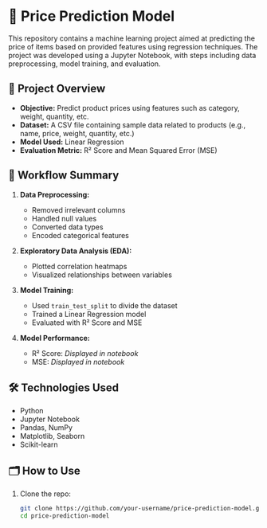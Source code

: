 # 🧠 Price Prediction Model

This repository contains a machine learning project aimed at predicting the price of items based on provided features using regression techniques. The project was developed using a Jupyter Notebook, with steps including data preprocessing, model training, and evaluation.

## 📌 Project Overview

- **Objective:** Predict product prices using features such as category, weight, quantity, etc.
- **Dataset:** A CSV file containing sample data related to products (e.g., name, price, weight, quantity, etc.)
- **Model Used:** Linear Regression
- **Evaluation Metric:** R² Score and Mean Squared Error (MSE)

## 🧱 Workflow Summary

1. **Data Preprocessing:**
   - Removed irrelevant columns
   - Handled null values
   - Converted data types
   - Encoded categorical features

2. **Exploratory Data Analysis (EDA):**
   - Plotted correlation heatmaps
   - Visualized relationships between variables

3. **Model Training:**
   - Used `train_test_split` to divide the dataset
   - Trained a Linear Regression model
   - Evaluated with R² Score and MSE

4. **Model Performance:**
   - R² Score: *Displayed in notebook*
   - MSE: *Displayed in notebook*

## 🛠️ Technologies Used

- Python
- Jupyter Notebook
- Pandas, NumPy
- Matplotlib, Seaborn
- Scikit-learn

## 🗂️ How to Use

1. Clone the repo:
   ```bash
   git clone https://github.com/your-username/price-prediction-model.git
   cd price-prediction-model
